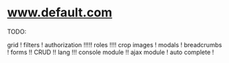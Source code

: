 # www.default.com

TODO:

grid                        !
filters                     !
authorization               !!!!!
roles                       !!!!
crop images                 !
modals                      !
breadcrumbs                 !
forms                       !!
CRUD                        !!
lang                        !!!
console module              !!
ajax module                 !
auto complete               !